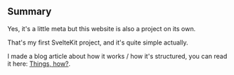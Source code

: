 ## Summary

Yes, it's a little meta but this website is also a project on its own.

That's my first SvelteKit project, and it's quite simple actually.

I made a blog article about how it works / how it's structured, you can read it here: [Things, how?](/blog/things-structure).

